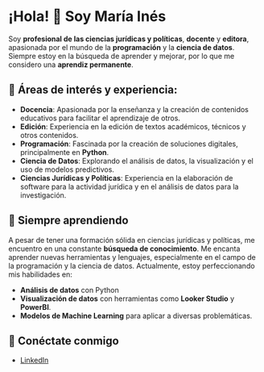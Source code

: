 # ¡Hola! 👋 Soy María Inés

Soy **profesional de las ciencias jurídicas y políticas**, **docente** y **editora**, apasionada por el mundo de la **programación** y la **ciencia de datos**. Siempre estoy en la búsqueda de aprender y mejorar, por lo que me considero una **aprendiz permanente**.

## 🧠 Áreas de interés y experiencia:

- **Docencia**: Apasionada por la enseñanza y la creación de contenidos educativos para facilitar el aprendizaje de otros.
- **Edición**: Experiencia en la edición de textos académicos, técnicos y otros contenidos.
- **Programación**: Fascinada por la creación de soluciones digitales, principalmente en **Python**.
- **Ciencia de Datos**: Explorando el análisis de datos, la visualización y el uso de modelos predictivos.
- **Ciencias Jurídicas y Políticas**: Experiencia en la elaboración de software para la actividad jurídica y en el análisis de datos para la investigación.

## 🌱 Siempre aprendiendo

A pesar de tener una formación sólida en ciencias jurídicas y políticas, me encuentro en una constante **búsqueda de conocimiento**. Me encanta aprender nuevas herramientas y lenguajes, especialmente en el campo de la programación y la ciencia de datos. Actualmente, estoy perfeccionando mis habilidades en:

- **Análisis de datos** con Python
- **Visualización de datos** con herramientas como **Looker Studio** y **PowerBI**.
- **Modelos de Machine Learning** para aplicar a diversas problemáticas.

## 🔗 Conéctate conmigo
- [LinkedIn](https://www.linkedin.com/in/mariainesabarrateguif)

